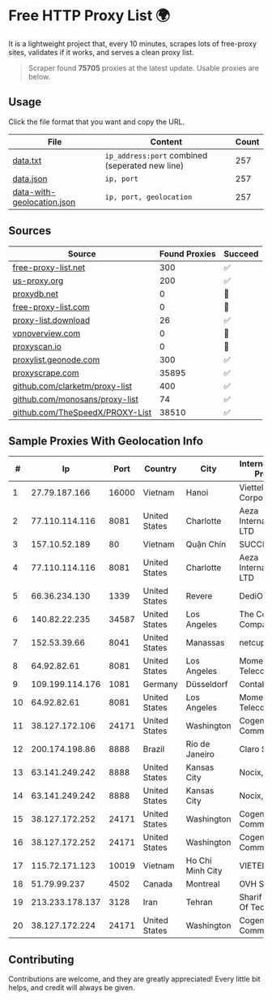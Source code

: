 
# Free HTTP Proxy List 🌍

It is a lightweight project that, every 10 minutes, scrapes lots of free-proxy sites, validates if it works, and serves a clean proxy list.


> Scraper found **75705** proxies at the latest update. Usable proxies are below.

## Usage

Click the file format that you want and copy the URL.


|File|Content|Count|
|----|-------|-----|
|[data.txt](https://raw.githubusercontent.com/themiralay/Proxy-List-World/master/data.txt)|`ip_address:port` combined (seperated new line)|257|
|[data.json](https://raw.githubusercontent.com/themiralay/Proxy-List-World/master/data.json)|`ip, port`|257|
|[data-with-geolocation.json](https://raw.githubusercontent.com/themiralay/Proxy-List-World/master/data-with-geolocation.json)|`ip, port, geolocation`|257|

## Sources

|Source|Found Proxies|Succeed|
|------|-------------|-------|
|[free-proxy-list.net](https://free-proxy-list.net)|300|✅|
|[us-proxy.org](https://www.us-proxy.org)|200|✅|
|[proxydb.net](http://proxydb.net)|0|🚫|
|[free-proxy-list.com](https://free-proxy-list.com/?page=&port=&type%5B%5D=http&type%5B%5D=https&up_time=0&search=Search)|0|🚫|
|[proxy-list.download](https://www.proxy-list.download/HTTP)|26|✅|
|[vpnoverview.com](https://vpnoverview.com/privacy/anonymous-browsing/free-proxy-servers)|0|🚫|
|[proxyscan.io](https://www.proxyscan.io)|0|🚫|
|[proxylist.geonode.com](https://proxylist.geonode.com/api/proxy-list?limit=300&page=1&sort_by=lastChecked&sort_type=desc&protocols=http,https)|300|✅|
|[proxyscrape.com](https://api.proxyscrape.com/v2/?request=displayproxies&protocol=http&timeout=10000&country=all&ssl=all&anonymity=all)|35895|✅|
|[github.com/clarketm/proxy-list](https://raw.githubusercontent.com/clarketm/proxy-list/master/proxy-list-raw.txt)|400|✅|
|[github.com/monosans/proxy-list](https://raw.githubusercontent.com/monosans/proxy-list/main/proxies/http.txt)|74|✅|
|[github.com/TheSpeedX/PROXY-List](https://raw.githubusercontent.com/TheSpeedX/PROXY-List/master/http.txt)|38510|✅|


## Sample Proxies With Geolocation Info

|#|Ip|Port|Country|City|Internet Service Provider|
|-|--|----|-------|----|-------------------------|
|1|27.79.187.166|16000|Vietnam|Hanoi|Viettel Corporation|
|2|77.110.114.116|8081|United States|Charlotte|Aeza International LTD|
|3|157.10.52.189|80|Vietnam|Quận Chín|SUCCESS|
|4|77.110.114.116|8081|United States|Charlotte|Aeza International LTD|
|5|66.36.234.130|1339|United States|Revere|DediOutlet, LLC|
|6|140.82.22.235|34587|United States|Los Angeles|The Constant Company|
|7|152.53.39.66|8041|United States|Manassas|netcup GmbH|
|8|64.92.82.61|8081|United States|Los Angeles|Momentum Telecom, Inc.|
|9|109.199.114.176|1081|Germany|Düsseldorf|Contabo GmbH|
|10|64.92.82.61|8081|United States|Los Angeles|Momentum Telecom, Inc.|
|11|38.127.172.106|24171|United States|Washington|Cogent Communications|
|12|200.174.198.86|8888|Brazil|Rio de Janeiro|Claro S.A|
|13|63.141.249.242|8888|United States|Kansas City|Nocix, LLC|
|14|63.141.249.242|8888|United States|Kansas City|Nocix, LLC|
|15|38.127.172.252|24171|United States|Washington|Cogent Communications|
|16|38.127.172.252|24171|United States|Washington|Cogent Communications|
|17|115.72.171.123|10019|Vietnam|Ho Chi Minh City|VIETELmetro|
|18|51.79.99.237|4502|Canada|Montreal|OVH SAS|
|19|213.233.178.137|3128|Iran|Tehran|Sharif University Of Technology|
|20|38.127.172.224|24171|United States|Washington|Cogent Communications|



## Contributing

Contributions are welcome, and they are greatly appreciated! Every
little bit helps, and credit will always be given.

